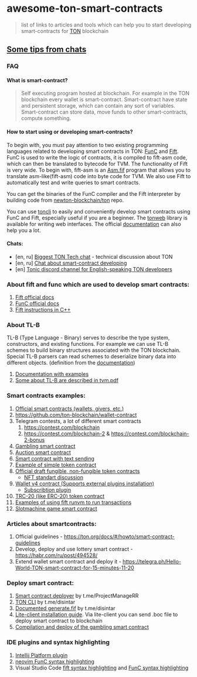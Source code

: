 
# awesome-ton-smart-contracts

> list of links to articles and tools which can help you to start developing smart-contracts for [TON](https://ton.org) blockchain

## [Some tips from chats](tips.md)

### FAQ

#### What is smart-contract?
> Self executing program hosted at blockchain. For example in the TON blockchain every wallet is smart-contract.
> Smart-contract have state and persistent storage, which can contain any sort of variables.
> Smart-contract can store data, move funds to other smart-contracts, compute something.

#### How to start using or developing smart-contracts?

To begin with, you must pay attention to two existing programming languages related to developing smart contracts in TON: [FunC](https://ton.org/docs/#/func) and [Fift](https://ton-blockchain.github.io/docs/fiftbase.pdf). FunC is used to write the logic of contracts, it is compiled to fift-asm code, which can then be translated to bytecode for TVM. The functionality of Fift is very wide. To begin with, fift-asm is an [Asm.fif](https://github.com/newton-blockchain/ton/blob/master/crypto/fift/lib/Asm.fif) program that allows you to translate asm-like(fift-asm) code into byte code for TVM. We also use Fift to automatically test and write queries to smart contracts.

You can get the binaries of the FunC compiler and the Fift interpreter by building code from [newton-blockchain/ton](https://github.com/newton-blockchain/ton) repo.

You can use [toncli](https://github.com/disintar/toncli) to easily and conveniently develop smart contracts using FunC and Fift, especially useful if you are a beginner. The [tonweb](https://github.com/toncenter/tonweb) library is available for writing web interfaces. The official [documentation](https://ton.org/docs/#/docs) can also help you a lot.

#### Chats:
* [en, ru] [Biggest TON Tech chat](https://t.me/tondev) - technical discussion about TON
* [en, ru] [Chat about smart-contract developing](https://t.me/tonsc_chat)
* [en] [Tonic discord channel for English-speaking TON developers](https://discord.gg/tWxm8nrKt8)

### About fift and func which are used to develop smart contracts:
1. [Fift official docs](https://ton-blockchain.github.io/docs/fiftbase.pdf)
2. [FunC official docs](https://ton.org/docs/#/func)
3. [Fift instructions in C++](https://github.com/newton-blockchain/ton/blob/9875f02ef4ceba5b065d5e63c920f91aec73224e/crypto/fift/words.cpp#L2723-L3110)

### About TL-B

TL-B (Type Language - Binary) serves to describe the type system, constructors, and existing functions. For example we can use TL-B schemes to build binary structures associated with the TON blockchain. Special TL-B parsers can read schemes to deserialize binary data into different objects. (definition from the [documentation](https://github.com/tonuniverse/TL-B-docs))

1. [Documentation with examples](https://github.com/tonuniverse/TL-B-docs)
2. [Some about TL-B are described in tvm.pdf](https://newton-blockchain.github.io/docs/tvm.pdf)

### Smart contracts examples:
1. [Official smart contracts (wallets, givers, etc.)](https://github.com/newton-blockchain/ton/tree/master/crypto/smartcont)
2. https://github.com/ton-blockchain/wallet-contract
3. Telegram contests, a lot of different smart contracts
    1. https://contest.com/blockchain
    2. https://contest.com/blockchain-2 & https://contest.com/blockchain-2-bonus
4. [Gambling smart contract](https://github.com/deNULL/ton-gamble)
5. [Auction smart contract](https://github.com/deNULL/ton-auction)
6. [Smart contract with text sending](https://github.com/akifoq/ton-samples/blob/master/text/main.fc)
7. [Example of simple token contract](https://github.com/akifoq/TonToken)
8. [Official draft fungible, non-fungible token contracts](https://github.com/ton-blockchain/token-contract)
    * [NFT standart discussion](https://github.com/ton-blockchain/TIPs/issues/62)
9. [Wallet v4 contract (Supports external plugins installation)](https://github.com/ton-blockchain/wallet-contract)
    * [Subscribtion plugin](https://github.com/ton-blockchain/wallet-contract/blob/main/func/simple-subscription-plugin.fc)
10. [TRC-20 (like ERC-20) token contract](https://github.com/cod1ng-studio/TRC20)
11. [Examples of using fift runvm to run transactions](https://github.com/disintar/toncli/tree/master/src/toncli/projects/external_code)
12. [Slotmachine game smart contract](https://gregory-wimbelson.gitbook.io/ton-cookbook/)

### Articles about smartcontracts:
1. Official guidelines - https://ton.org/docs/#/howto/smart-contract-guidelines
2. Develop, deploy and use lottery smart contract - https://habr.com/ru/post/494528/
3. Extend wallet smart contract and deploy it - https://telegra.ph/Hello-World-TON-smart-contract-for-15-minutes-11-20

### Deploy smart contract:
1. [Smart contract deployer](https://deployer.tonsc.org/) by t.me/ProjectManageRR
2. [TON CLI](https://github.com/disintar/toncli) by t.me/disintar
3. [Documented generate.fif](https://gist.github.com/tvorogme/fdb174ac0740b6a52d1dbdf85f4ddc63) by t.me/disintar
4. [Lite-client installation guide](https://ton.org/docs/#/howto/getting-started). Via lite-client you can send .boc file to deploy smart contract to blockchain
5. [Compilation and deploy of the gambling smart contract](https://gregory-wimbelson.gitbook.io/ton-cookbook/compilation-and-deploy-of-the-ton-smart-contract)

### IDE plugins and syntax highlighting
1. [Intellij Platform plugin](https://github.com/andreypfau/intellij-ton)
2. [neovim FunC syntax highlighting](https://github.com/PythoNyashka/neovim-ton-dev)
3. Visual Studio Code [fift syntax highlighting](https://marketplace.visualstudio.com/items?itemName=dotcypress.language-fift)
    and [FunC syntax highlighting](https://marketplace.visualstudio.com/items?itemName=raiym.FunC)

